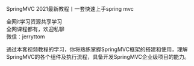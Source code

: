 SpringMVC 2021最新教程丨一套快速上手spring mvc

全网it学习资源共享学习<br>全网课程都有，欢迎私聊<br>微信：jerryttom<br>

通过本套视频教程的学习，你将熟练掌握SpringMVC框架的搭建和使用，理解SpringMVC的各个组件及执行流程，具备开发SpringMVC企业级项目的能力。